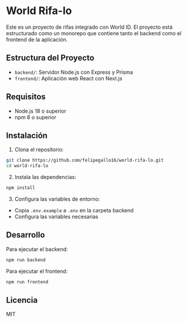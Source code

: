 # World Rifa-lo

Este es un proyecto de rifas integrado con World ID. El proyecto está estructurado como un monorepo que contiene tanto el backend como el frontend de la aplicación.

## Estructura del Proyecto

- `backend/`: Servidor Node.js con Express y Prisma
- `frontend/`: Aplicación web React con Next.js

## Requisitos

- Node.js 18 o superior
- npm 8 o superior

## Instalación

1. Clona el repositorio:
```bash
git clone https://github.com/felipegallo16/world-rifa-lo.git
cd world-rifa-lo
```

2. Instala las dependencias:
```bash
npm install
```

3. Configura las variables de entorno:
- Copia `.env.example` a `.env` en la carpeta backend
- Configura las variables necesarias

## Desarrollo

Para ejecutar el backend:
```bash
npm run backend
```

Para ejecutar el frontend:
```bash
npm run frontend
```

## Licencia

MIT 